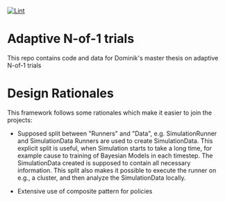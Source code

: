 [![Lint](https://github.com/HIAlab/adaptive_nof1/actions/workflows/lint.yml/badge.svg)](https://github.com/HIAlab/adaptive_nof1/actions/workflows/lint.yml)

# Adaptive N-of-1 trials
This repo contains code and data for Dominik's master thesis on adaptive N-of-1 trials

# Design Rationales
This framework follows some rationales which make it easier to join the projects:
- Supposed split between "Runners" and "Data", e.g. SimulationRunner and SimulationData
Runners are used to create SimulationData. This explicit split is useful, when Simulation starts to take a long time, for example cause to training of Bayesian Models in each timestep. The SimulationData created is supposed to contain all necessary information.
This split also makes it possible to execute the runner on e.g., a cluster, and then analyze the SimulationData locally.

- Extensive use of composite pattern for policies
